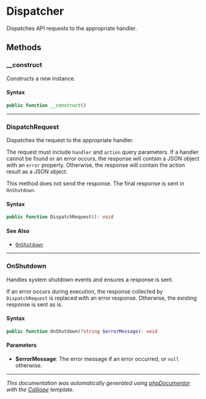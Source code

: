 # Dispatcher

Dispatches API requests to the appropriate handler.

## Methods

### __construct

Constructs a new instance.

#### Syntax

```php
public function __construct()
```

---

### DispatchRequest

Dispatches the request to the appropriate handler.

The request must include `handler` and `action` query parameters.
If a handler cannot be found or an error occurs, the response will
contain a JSON object with an `error` property. Otherwise, the response
will contain the action result as a JSON object.

This method does not send the response. The final response is sent
in `OnShutdown`.

#### Syntax

```php
public function DispatchRequest(): void
```

#### See Also

- [`OnShutdown`](#OnShutdown)

---

### OnShutdown

Handles system shutdown events and ensures a response is sent.

If an error occurs during execution, the response collected by
`DispatchRequest` is replaced with an error response. Otherwise,
the existing response is sent as is.

#### Syntax

```php
public function OnShutdown(?string $errorMessage): void
```

#### Parameters

- **$errorMessage**: The error message if an error occurred, or `null` otherwise.

---

*This documentation was automatically generated using [phpDocumentor](http://www.phpdoc.org/) with the [Calliope](https://github.com/DaphneWebFramework/Calliope) template.*
